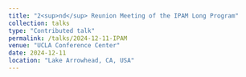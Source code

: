 ```yaml
---
title: "2<sup>nd</sup> Reunion Meeting of the IPAM Long Program"
collection: talks
type: "Contributed talk"
permalink: /talks/2024-12-11-IPAM
venue: "UCLA Conference Center"
date: 2024-12-11
location: "Lake Arrowhead, CA, USA"
---
```

